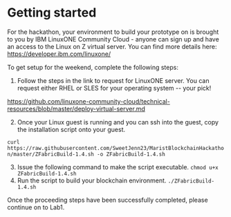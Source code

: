 # Getting started
For the hackathon, your environment to build your prototype on is brought to you by IBM LinuxONE Community Cloud - anyone can sign up and have an access to the Linux on Z virtual server. You can find more details here: https://developer.ibm.com/linuxone/

To get setup for the weekend, complete the following steps:



1. Follow the steps in the link to request for LinuxONE server. You can request either RHEL or SLES for your operating system -- your pick!

https://github.com/linuxone-community-cloud/technical-resources/blob/master/deploy-virtual-server.md



2. Once your Linux guest is running and you can ssh into the guest, copy the installation script onto your guest.

`curl https://raw.githubusercontent.com/SweetJenn23/MaristBlockchainHackathon/master/ZFabricBuild-1.4.sh -o ZFabricBuild-1.4.sh`

3. Issue the following command to make the script executable. `chmod u+x ZFabricBuild-1.4.sh`
4. Run the script to build your blockchain environment. `./ZFabricBuild-1.4.sh`



Once the proceeding steps have been successfully completed, please continue on to Lab1.
